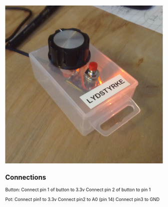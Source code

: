 ![cute innit?](foto.JPG "opt title")

## Connections

Button:
Connect pin 1 of button to 3.3v
Connect pin 2 of button to pin 1

Pot:
Connect pin1 to 3.3v
Connect pin2 to A0 (pin 14)
Connect pin3 to GND

